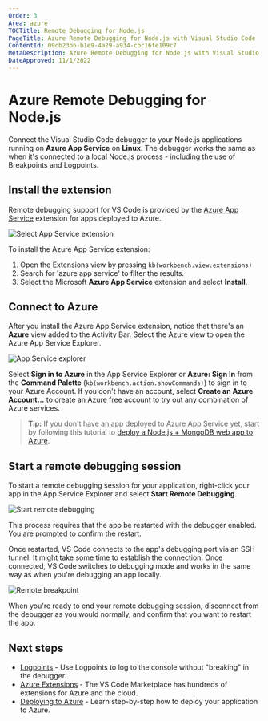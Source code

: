 ```yaml
---
Order: 3
Area: azure
TOCTitle: Remote Debugging for Node.js
PageTitle: Azure Remote Debugging for Node.js with Visual Studio Code
ContentId: 09cb23b6-b1e9-4a29-a934-cbc16fe109c7
MetaDescription: Azure Remote Debugging for Node.js with Visual Studio Code
DateApproved: 11/1/2022
---
```

# Azure Remote Debugging for Node.js

Connect the Visual Studio Code debugger to your Node.js applications running on **Azure App Service** on **Linux**. The debugger works the same as when it's connected to a local Node.js process - including the use of Breakpoints and Logpoints.

## Install the extension

Remote debugging support for VS Code is provided by the [Azure App Service](https://marketplace.visualstudio.com/items?itemName=ms-azuretools.vscode-azureappservice) extension for apps deployed to Azure.

![Select App Service extension](images/remote-debugging/install-app-service.png)

To install the Azure App Service extension:

1. Open the Extensions view by pressing `kb(workbench.view.extensions)`
1. Search for 'azure app service' to filter the results.
1. Select the Microsoft **Azure App Service** extension and select **Install**.

## Connect to Azure

After you install the Azure App Service extension, notice that there's an **Azure** view added to the Activity Bar. Select the Azure view to open the Azure App Service Explorer.

![App Service explorer](images/remote-debugging/app-service-explorer.png)

Select **Sign in to Azure** in the App Service Explorer or **Azure: Sign In** from the **Command Palette** (`kb(workbench.action.showCommands)`) to sign in to your Azure Account. If you don't have an account, select **Create an Azure Account...** to create an Azure free account to try out any combination of Azure services.

> **Tip:** If you don't have an app deployed to Azure App Service yet, start by following this tutorial to [deploy a Node.js + MongoDB web app to Azure](https://learn.microsoft.com/azure/app-service/tutorial-nodejs-mongodb-app).

## Start a remote debugging session

To start a remote debugging session for your application, right-click your app in the App Service Explorer and select **Start Remote Debugging**.

![Start remote debugging](images/remote-debugging/start-remote-debugging.png)

This process requires that the app be restarted with the debugger enabled. You are prompted to confirm the restart.

Once restarted, VS Code connects to the app's debugging port via an SSH tunnel. It might take some time to establish the connection. Once connected, VS Code switches to debugging mode and works in the same way as when you're debugging an app locally.

![Remote breakpoint](images/remote-debugging/remote-breakpoint.png)

When you're ready to end your remote debugging session, disconnect from the debugger as you would normally, and confirm that you want to restart the app.

## Next steps

* [Logpoints](/docs/editor/debugging.md#logpoints) - Use Logpoints to log to the console without "breaking" in the debugger.
* [Azure Extensions](/docs/azure/extensions.md) - The VS Code Marketplace has hundreds of extensions for Azure and the cloud.
* [Deploying to Azure](/docs/azure/deployment.md) - Learn step-by-step how to deploy your application to Azure.
